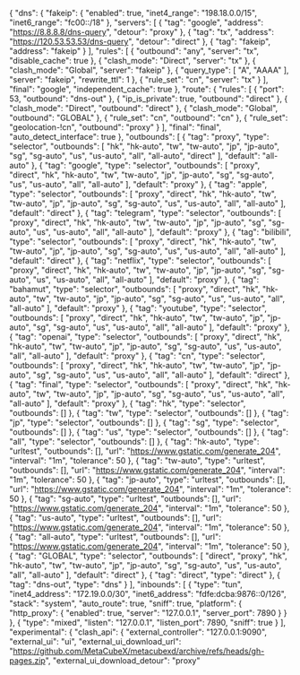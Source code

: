 {
  "dns": {
    "fakeip": {
      "enabled": true,
      "inet4_range": "198.18.0.0/15",
      "inet6_range": "fc00::/18"
    },
    "servers": [
      {
        "tag": "google",
        "address": "https://8.8.8.8/dns-query",
        "detour": "proxy"
      },
      {
        "tag": "tx",
        "address": "https://120.53.53.53/dns-query",
        "detour": "direct"
      },
      {
        "tag": "fakeip",
        "address": "fakeip"
      }
    ],
    "rules": [
      {
        "outbound": "any",
        "server": "tx",
        "disable_cache": true
      },
      {
        "clash_mode": "Direct",
        "server": "tx"
      },
      {
        "clash_mode": "Global",
        "server": "fakeip"
      },
      {
        "query_type": [
          "A",
          "AAAA"
        ],
        "server": "fakeip",
        "rewrite_ttl": 1
      },
      {
        "rule_set": "cn",
        "server": "tx"
      }
    ],
    "final": "google",
    "independent_cache": true
  },
  "route": {
    "rules": [
      {
        "port": 53,
        "outbound": "dns-out"
      },
      {
        "ip_is_private": true,
        "outbound": "direct"
      },
      {
        "clash_mode": "Direct",
        "outbound": "direct"
      },
      {
        "clash_mode": "Global",
        "outbound": "GLOBAL"
      },
      {
        "rule_set": "cn",
        "outbound": "cn"
      },
      {
        "rule_set": "geolocation-!cn",
        "outbound": "proxy"
      }
    ],
    "final": "final",
    "auto_detect_interface": true
  },
  "outbounds": [
    {
      "tag": "proxy",
      "type": "selector",
      "outbounds": [
        "hk",
        "hk-auto",
        "tw",
        "tw-auto",
        "jp",
        "jp-auto",
        "sg",
        "sg-auto",
        "us",
        "us-auto",
        "all",
        "all-auto",
        "direct"
      ],
      "default": "all-auto"
    },
    {
      "tag": "google",
      "type": "selector",
      "outbounds": [
        "proxy",
        "direct",
        "hk",
        "hk-auto",
        "tw",
        "tw-auto",
        "jp",
        "jp-auto",
        "sg",
        "sg-auto",
        "us",
        "us-auto",
        "all",
        "all-auto"
      ],
      "default": "proxy"
    },
    {
      "tag": "apple",
      "type": "selector",
      "outbounds": [
        "proxy",
        "direct",
        "hk",
        "hk-auto",
        "tw",
        "tw-auto",
        "jp",
        "jp-auto",
        "sg",
        "sg-auto",
        "us",
        "us-auto",
        "all",
        "all-auto"
      ],
      "default": "direct"
    },
    {
      "tag": "telegram",
      "type": "selector",
      "outbounds": [
        "proxy",
        "direct",
        "hk",
        "hk-auto",
        "tw",
        "tw-auto",
        "jp",
        "jp-auto",
        "sg",
        "sg-auto",
        "us",
        "us-auto",
        "all",
        "all-auto"
      ],
      "default": "proxy"
    },
    {
      "tag": "bilibili",
      "type": "selector",
      "outbounds": [
        "proxy",
        "direct",
        "hk",
        "hk-auto",
        "tw",
        "tw-auto",
        "jp",
        "jp-auto",
        "sg",
        "sg-auto",
        "us",
        "us-auto",
        "all",
        "all-auto"
      ],
      "default": "direct"
    },
    {
      "tag": "netflix",
      "type": "selector",
      "outbounds": [
        "proxy",
        "direct",
        "hk",
        "hk-auto",
        "tw",
        "tw-auto",
        "jp",
        "jp-auto",
        "sg",
        "sg-auto",
        "us",
        "us-auto",
        "all",
        "all-auto"
      ],
      "default": "proxy"
    },
    {
      "tag": "bahamut",
      "type": "selector",
      "outbounds": [
        "proxy",
        "direct",
        "hk",
        "hk-auto",
        "tw",
        "tw-auto",
        "jp",
        "jp-auto",
        "sg",
        "sg-auto",
        "us",
        "us-auto",
        "all",
        "all-auto"
      ],
      "default": "proxy"
    },
    {
      "tag": "youtube",
      "type": "selector",
      "outbounds": [
        "proxy",
        "direct",
        "hk",
        "hk-auto",
        "tw",
        "tw-auto",
        "jp",
        "jp-auto",
        "sg",
        "sg-auto",
        "us",
        "us-auto",
        "all",
        "all-auto"
      ],
      "default": "proxy"
    },
    {
      "tag": "openai",
      "type": "selector",
      "outbounds": [
        "proxy",
        "direct",
        "hk",
        "hk-auto",
        "tw",
        "tw-auto",
        "jp",
        "jp-auto",
        "sg",
        "sg-auto",
        "us",
        "us-auto",
        "all",
        "all-auto"
      ],
      "default": "proxy"
    },
    {
      "tag": "cn",
      "type": "selector",
      "outbounds": [
        "proxy",
        "direct",
        "hk",
        "hk-auto",
        "tw",
        "tw-auto",
        "jp",
        "jp-auto",
        "sg",
        "sg-auto",
        "us",
        "us-auto",
        "all",
        "all-auto"
      ],
      "default": "direct"
    },
    {
      "tag": "final",
      "type": "selector",
      "outbounds": [
        "proxy",
        "direct",
        "hk",
        "hk-auto",
        "tw",
        "tw-auto",
        "jp",
        "jp-auto",
        "sg",
        "sg-auto",
        "us",
        "us-auto",
        "all",
        "all-auto"
      ],
      "default": "proxy"
    },
    {
      "tag": "hk",
      "type": "selector",
      "outbounds": []
    },
    {
      "tag": "tw",
      "type": "selector",
      "outbounds": []
    },
    {
      "tag": "jp",
      "type": "selector",
      "outbounds": []
    },
    {
      "tag": "sg",
      "type": "selector",
      "outbounds": []
    },
    {
      "tag": "us",
      "type": "selector",
      "outbounds": []
    },
    {
      "tag": "all",
      "type": "selector",
      "outbounds": []
    },
    {
      "tag": "hk-auto",
      "type": "urltest",
      "outbounds": [],
      "url": "https://www.gstatic.com/generate_204",
      "interval": "1m",
      "tolerance": 50
    },
    {
      "tag": "tw-auto",
      "type": "urltest",
      "outbounds": [],
      "url": "https://www.gstatic.com/generate_204",
      "interval": "1m",
      "tolerance": 50
    },
    {
      "tag": "jp-auto",
      "type": "urltest",
      "outbounds": [],
      "url": "https://www.gstatic.com/generate_204",
      "interval": "1m",
      "tolerance": 50
    },
    {
      "tag": "sg-auto",
      "type": "urltest",
      "outbounds": [],
      "url": "https://www.gstatic.com/generate_204",
      "interval": "1m",
      "tolerance": 50
    },
    {
      "tag": "us-auto",
      "type": "urltest",
      "outbounds": [],
      "url": "https://www.gstatic.com/generate_204",
      "interval": "1m",
      "tolerance": 50
    },
    {
      "tag": "all-auto",
      "type": "urltest",
      "outbounds": [],
      "url": "https://www.gstatic.com/generate_204",
      "interval": "1m",
      "tolerance": 50
    },
    {
      "tag": "GLOBAL",
      "type": "selector",
      "outbounds": [
        "direct",
        "proxy",
        "hk",
        "hk-auto",
        "tw",
        "tw-auto",
        "jp",
        "jp-auto",
        "sg",
        "sg-auto",
        "us",
        "us-auto",
        "all",
        "all-auto"
      ],
      "default": "direct"
    },
    {
      "tag": "direct",
      "type": "direct"
    },
    {
      "tag": "dns-out",
      "type": "dns"
    }
  ],
  "inbounds": [
    {
      "type": "tun",
      "inet4_address": "172.19.0.0/30",
      "inet6_address": "fdfe:dcba:9876::0/126",
      "stack": "system",
      "auto_route": true,
      "sniff": true,
      "platform": {
        "http_proxy": {
          "enabled": true,
          "server": "127.0.0.1",
          "server_port": 7890
        }
      }
    },
    {
      "type": "mixed",
      "listen": "127.0.0.1",
      "listen_port": 7890,
      "sniff": true
    }
  ],
  "experimental": {
    "clash_api": {
      "external_controller": "127.0.0.1:9090",
      "external_ui": "ui",
      "external_ui_download_url": "https://github.com/MetaCubeX/metacubexd/archive/refs/heads/gh-pages.zip",
      "external_ui_download_detour": "proxy"
